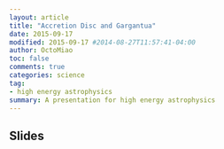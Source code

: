 ```yaml
---
layout: article
title: "Accretion Disc and Gargantua"
date: 2015-09-17
modified: 2015-09-17 #2014-08-27T11:57:41-04:00
author: OctoMiao
toc: false
comments: true
categories: science
tag:
- high energy astrophysics
summary: A presentation for high energy astrophysics
---
```



## Slides

<script async class="speakerdeck-embed" data-id="ea5b0eaa802745739f36a6417eeefb5d" data-ratio="1.33333333333333" src="//speakerdeck.com/assets/embed.js"></script>
